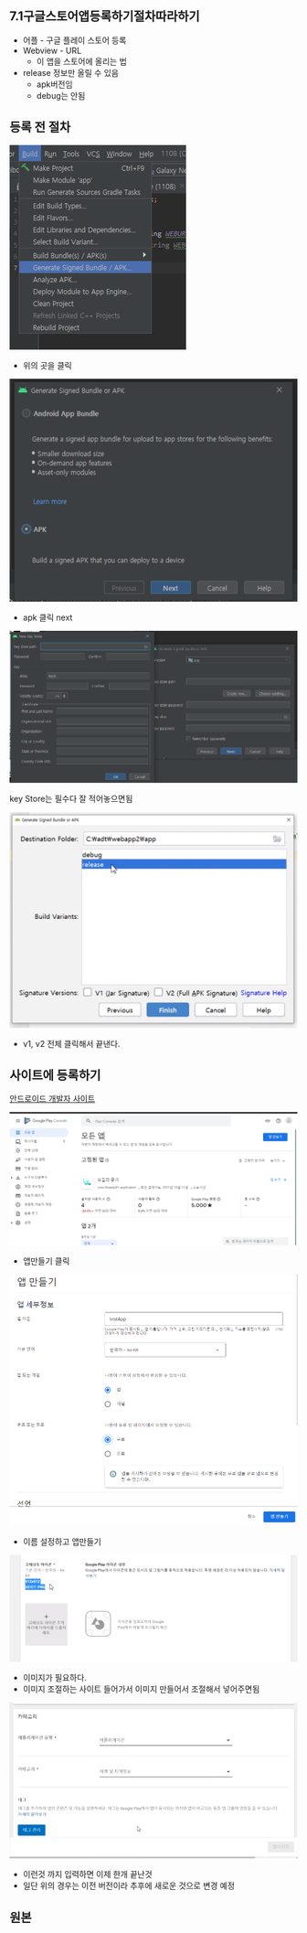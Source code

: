 ## 7.1구글스토어앱등록하기절차따라하기

- 어플 - 구글 플레이 스토어 등록
- Webview - URL
  - 이 앱을 스토어에 올리는 법
- release 정보만 올릴 수 있음
  - apk버전임
  - debug는 안됨

## 등록 전 절차

![image-20211108220049674](7.1구글스토어앱등록하기절차따라하기.assets/image-20211108220049674.png)

- 위의 곳을 클릭

![image-20211108220114875](7.1구글스토어앱등록하기절차따라하기.assets/image-20211108220114875.png)

- apk 클릭 next

![image-20211108220146263](7.1구글스토어앱등록하기절차따라하기.assets/image-20211108220146263.png)

key Store는 필수다 잘 적어놓으면됨

![image-20211108220326468](7.1구글스토어앱등록하기절차따라하기.assets/image-20211108220326468.png)

- v1, v2 전체 클릭해서 끝낸다.

## 사이트에 등록하기

[안드로이드 개발자 사이트](https://play.google.com/apps/publish)

![image-20211108220520762](7.1구글스토어앱등록하기절차따라하기.assets/image-20211108220520762.png)

- 앱만들기 클릭

![image-20211108220654466](7.1구글스토어앱등록하기절차따라하기.assets/image-20211108220654466.png)

- 이름 설정하고 앱만들기

![image-20211108220746183](7.1구글스토어앱등록하기절차따라하기.assets/image-20211108220746183.png)

- 이미지가 필요하다.
- 이미지 조절하는 사이트 들어가서 이미지 만들어서 조절해서 넣어주면됨

![image-20211108220856719](7.1구글스토어앱등록하기절차따라하기.assets/image-20211108220856719.png)

- 이런것 까지 입력하면 이제 한개 끝난것
- 일단 위의 경우는 이전 버전이라 추후에 새로운 것으로 변경 예정

## 원본


